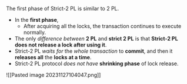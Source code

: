 The first phase of Strict-2 PL is similar to 2 PL.
- In the **first phase**,
	- After acquiring all the locks, the transaction continues to execute normally.
- The only *difference between* **2 PL** and **strict 2 PL** is that **Strict-2 PL does not release a lock after using it**.
- Strict-2 PL *waits for* the *whole transaction* to **commit**, and then it **releases all** the **locks at a time**.
- Strict-2 PL protocol *does not have* **shrinking phase** of lock release.

![[Pasted image 20231127104047.png]]
